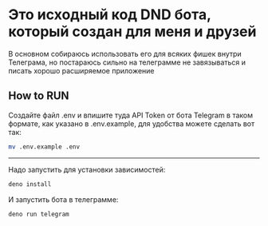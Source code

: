 # Это исходный код DND бота, который создан для меня и друзей

В основном собираюсь использовать его для всяких фишек внутри Телеграма, но
постараюсь сильно на телеграмме не завязываться и писать хорошо расширяемое
приложение

## How to RUN

Создайте файл .env и впишите туда API Token от бота Telegram в таком формате,
как указано в .env.example, для удобства можете сделать вот так:

```bash
mv .env.example .env
```

---

Надо запустить для установки зависимостей:

```bash
deno install
```

И запустить бота в телеграмме:

```bash
deno run telegram
```
